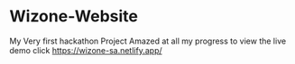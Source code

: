 # Wizone-Website
My Very  first hackathon Project 
Amazed at all my progress 
to view the live demo click 
https://wizone-sa.netlify.app/
